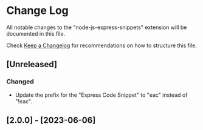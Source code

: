 # Change Log

All notable changes to the "node-js-express-snippets" extension will be documented in this file.

Check [Keep a Changelog](http://keepachangelog.com/) for recommendations on how to structure this file.

## [Unreleased]

### Changed

- Update the prefix for the "Express Code Snippet" to "eac" instead of "!eac".

## [2.0.0] - [2023-06-06]